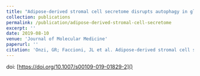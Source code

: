 ```yaml
---
title: "Adipose-derived stromal cell secretome disrupts autophagy in glioblastoma"
collection: publications
permalink: /publication/adipose-derived-stromal-cell-secretome
excerpt: ''
date: 2019-08-10
venue: 'Journal of Molecular Medicine'
paperurl: ''
citation: 'Onzi, GR; Faccioni, JL et al. Adipose-derived stromal cell secretome disrupts autophagy in glioblastoma. Journal of Molecular Medicine, v. 97, p. 2, 2019'
---
```


doi: [https://doi.org/10.1007/s00109-019-01829-2]()
